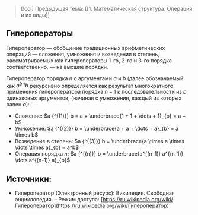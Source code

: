 > [!col] Предыдущая тема: [[1. Математическая структура. Операция и их виды]]

## Гипероператоры
Гипероператор — обобщение традиционных арифметических операций — сложения, умножения и возведения в степень, рассматриваемых как гипероператоры $1$-го, $2$-го и $3$-го порядка соответственно, — на высшие порядки.

Гипероператор порядка $n$ с аргументами $a$ и $b$ (далее обозначаемый как $a^{(n)}b$ рекурсивно определяется как результат многократного применения гипероператора порядка $n − 1$ к последовательности из $b$ одинаковых аргументов, (начиная с умножения, каждый из которых равен $a$):

* Сложение: $a {^{(1)}} b = a + \underbrace{1 + 1 + \dots + 1}_{b} = a + b$
* Умножение: $a {^{(2)}} b = \underbrace{a + a + \dots + a}_{b} = a \times b$
* Возведение в степень: $a {^{(3)}} b = \underbrace{a \times a \times \dots \times a}_{b} = a^b$
* Операция порядка $n$: $a {^{(n)}} b = \underbrace{a^{(n-1)} a^{(n-1)} \dots a^{(n-1)} a}_{b}$

## Источники:
* Гипероператор (Электронный ресурс): Википедия. Свободная энциклопедия. – Режим доступа: [https://ru.wikipedia.org/wiki/Гипероператор](https://ru.wikipedia.org/wiki/Гипероператор)



